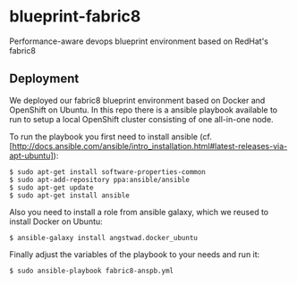 # blueprint-fabric8
Performance-aware devops blueprint environment based on RedHat's fabric8

## Deployment
We deployed our fabric8 blueprint environment based on Docker and OpenShift on Ubuntu.
In this repo there is a ansible playbook available to run to setup a local OpenShift cluster consisting of one all-in-one node.

To run the playbook you first need to install ansible (cf.  [http://docs.ansible.com/ansible/intro_installation.html#latest-releases-via-apt-ubuntu]):

```
$ sudo apt-get install software-properties-common
$ sudo apt-add-repository ppa:ansible/ansible
$ sudo apt-get update
$ sudo apt-get install ansible
```

Also you need to install a role from ansible galaxy, which we reused to install Docker on Ubuntu:

```
$ ansible-galaxy install angstwad.docker_ubuntu
```

Finally adjust the variables of the playbook to your needs and run it:

```
$ sudo ansible-playbook fabric8-anspb.yml
```
